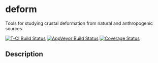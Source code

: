 # deform

Tools for studying crustal deformation from natural and anthropogenic sources

[![T-CI Build Status](https://travis-ci.org/abarbour/deform.svg?branch=master)](https://travis-ci.org/abarbour/deform) [![AppVeyor Build Status](https://ci.appveyor.com/api/projects/status/github/abarbour/deform?branch=master&svg=true)](https://ci.appveyor.com/project/abarbour/deform) [![Coverage Status](https://img.shields.io/codecov/c/github/abarbour/deform/master.svg)](https://codecov.io/github/abarbour/deform?branch=master)

## Description